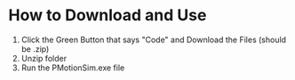 # How to Download and Use
1. Click the Green Button that says "Code" and Download the Files (should be .zip)
2. Unzip folder
3. Run the PMotionSim.exe file
